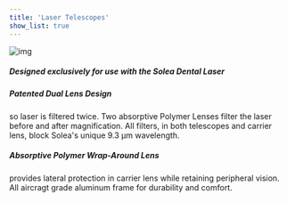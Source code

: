 ```yaml
---
title: 'Laser Telescopes'
show_list: true
---
```


![img](https://www.designsforvision.com/DentImg/Web-Laser.png)

##### Designed exclusively for use with the Solea Dental Laser

##### Patented Dual Lens Design

so laser is filtered twice. Two absorptive Polymer Lenses filter the laser before and after magnification. All filters, in both telescopes and carrier lens, block Solea's unique 9.3 µm wavelength.

##### Absorptive Polymer Wrap-Around Lens

provides lateral protection in carrier lens while retaining peripheral vision. All aircragt grade aluminum frame for durability and comfort.
